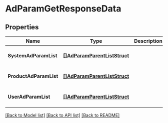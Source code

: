 # AdParamGetResponseData

## Properties
Name | Type | Description | Notes
------------ | ------------- | ------------- | -------------
**SystemAdParamList** | [**[]AdParamParentListStruct**](ad_param_parent_list_struct.md) |  | [optional] [default to null]
**ProductAdParamList** | [**[]AdParamParentListStruct**](ad_param_parent_list_struct.md) |  | [optional] [default to null]
**UserAdParamList** | [**[]AdParamParentListStruct**](ad_param_parent_list_struct.md) |  | [optional] [default to null]

[[Back to Model list]](../README.md#documentation-for-models) [[Back to API list]](../README.md#documentation-for-api-endpoints) [[Back to README]](../README.md)


